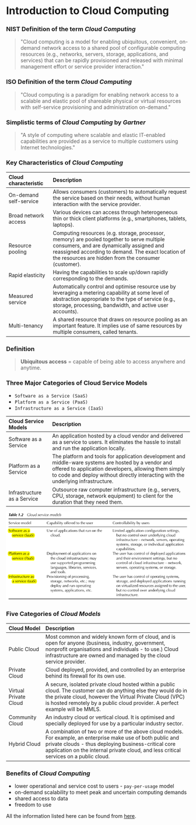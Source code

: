 # Introduction to Cloud Computing

### NIST Definition of the term *Cloud Computing*
> "Cloud computing is a model for enabling ubiquitous, convenient, on-demand network access to a shared pool of configurable computing resources (e.g., networks, servers, storage, applications, and services) that can be rapidly provisioned and released with minimal management effort or service provider interaction."

### ISO Definition of the term *Cloud Computing*
> "Cloud computing is a paradigm for enabling network access to a scalable and elastic pool of shareable physical or virtual resources with self-service provisioning and administration on-demand."

### Simplistic terms of *Cloud Computing* by *Gartner*
> "A style of computing where scalable and elastic IT-enabled capabilities are provided as a service to multiple customers using Internet technologies."

### Key Characteristics of *Cloud Computing*
| Cloud  characteristic  | Description |
| :--------------------- | :---------- |
| On-demand self-service | Allows consumers (customers) to automatically request the service based on their needs, without human interaction with the service provider.  |
| Broad network access | Various devices can access through heterogeneous thin or thick client platforms (e.g., smartphones, tablets, laptops). |
| Resource pooling | Computing resources (e.g. storage, processor, memory) are pooled together to serve multiple consumers, and are dynamically assigned and reassigned according to demand. The exact location of the resources are hidden from the consumer (customer). |
| Rapid elasticity | Having the capabilities to scale up/down rapidly corresponding to the demands. |
| Measured service | Automatically control and optimise resource use by leveraging a metering capability at some level of abstraction appropriate to the type of service (e.g., storage, processing, bandwidth, and active user accounts). |
| Multi-tenancy | A shared resource that draws on resource pooling as an important feature. It implies use of same resources by multiple consumers, called tenants.

### Definition
> **Ubiquitous access** = capable of being able to access anywhere and anytime.

### Three Major Categories of Cloud Service Models
- `Software as a Service (SaaS)`
- `Platform as a Service (PaaS)`
- `Infrastructure as a Service (IaaS)`

| Cloud Service Models | Description |
| :------------------- | :---------- |
| Software as a Service | An application hosted by a cloud vendor and delivered as a service to users. It eliminates the hassle to install and run the application locally.|
| Platform as a Service | The platform and tools for application development and middle-ware systems are hosted by a vendor and offered to application developers, allowing them simply to code and deploy without directly interacting with the underlying infrastructure. |
| Infrastructure as a Service | Outsource raw computer infrastructure (e.g., servers, CPU, storage, network equipment) to client for the duration that they need them. |

![](./img/TCC3141-Lec1-cloud-service-models.png)

### Five Categories of *Cloud Models*
| Cloud Model | Description |
| :------------ | :---------- |
| Public Cloud | Most common and widely known form of cloud, and is open for anyone (business, industry, government, nonprofit organisations and individuals - to use.) Cloud infrastructure are owned and managed by the cloud service provider.|
| Private Cloud | Cloud deployed, provided, and controlled by an enterprise behind its firewall for its own use.
| Virtual Private Cloud | A secure, isolated private cloud hosted within a public cloud. The customer can do anything else they would do in the private cloud, however the Virtual Private Cloud (VPC) is hosted remotely by a public cloud provider. A perfect example will be MMLS. |
| Community Cloud | An industry cloud or vertical cloud. It is optimised and specially deployed for use by a particular industry sector. |
| Hybrid Cloud | A combination of two or more of the above cloud models. For example, an enterprise make use of both public and private clouds - thus deploying business-critical core application on the internal private cloud, and less critical services on a public cloud. |

### Benefits of *Cloud Computing*
- lower operational and service cost to users - `pay-per-usage` model
- on-demand scalability to meet peak and uncertain computing demands
- shared access to data
- freedom to use

All the information listed here can be found from [here](./img/TCC3141-Week1-IntrotoCloudComputing.pdf).

